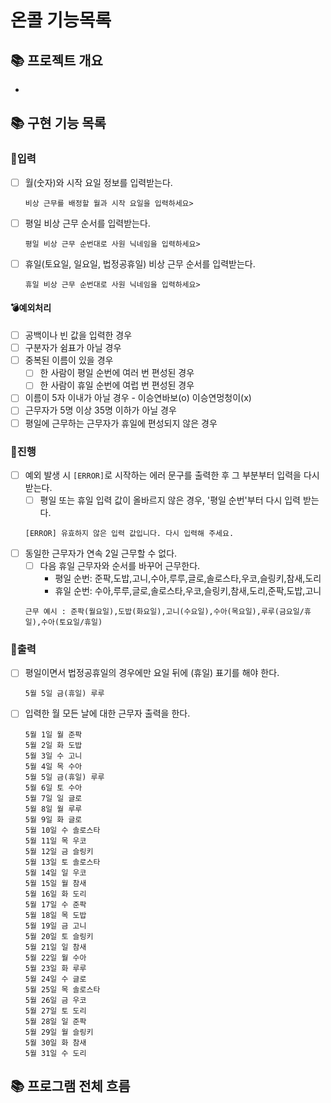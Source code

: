# 온콜 기능목록

## 📚 프로젝트 개요

-

## 📚 구현 기능 목록

### 💫입력

- [ ] 월(숫자)와 시작 요일 정보를 입력받는다.
  ```
  비상 근무를 배정할 월과 시작 요일을 입력하세요>
  ```
- [ ] 평일 비상 근무 순서를 입력받는다.
  ```
  평일 비상 근무 순번대로 사원 닉네임을 입력하세요>
  ```

- [ ] 휴일(토요일, 일요일, 법정공휴일) 비상 근무 순서를 입력받는다.
  ```
  휴일 비상 근무 순번대로 사원 닉네임을 입력하세요>
  ```

#### 💣예외처리

- [ ] 공백이나 빈 값을 입력한 경우
- [ ] 구분자가 쉼표가 아닐 경우
- [ ] 중복된 이름이 있을 경우
    - [ ] 한 사람이 평일 순번에 여러 번 편성된 경우
    - [ ] 한 사람이 휴일 순번에 여럽 번 편성된 경우
- [ ] 이름이 5자 이내가 아닐 경우 - 이승연바보(o) 이승연멍청이(x)
- [ ] 근무자가 5명 이상 35명 이하가 아닐 경우
- [ ] 평일에 근무하는 근무자가 휴일에 편성되지 않은 경우

### 💫진행

- [ ] 예외 발생 시 `[ERROR]`로 시작하는 에러 문구를 출력한 후 그 부분부터 입력을 다시 받는다.
    - [ ] 평일 또는 휴일 입력 값이 올바르지 않은 경우, '평일 순번'부터 다시 입력 받는다.
  ```
  [ERROR] 유효하지 않은 입력 값입니다. 다시 입력해 주세요.
  ```
- [ ] 동일한 근무자가 연속 2일 근무할 수 없다.
    - [ ] 다음 휴일 근무자와 순서를 바꾸어 근무한다.
        - 평일 순번: 준팍,도밥,고니,수아,루루,글로,솔로스타,우코,슬링키,참새,도리
        - 휴일 순번: 수아,루루,글로,솔로스타,우코,슬링키,참새,도리,준팍,도밥,고니
  ```angular2html
  근무 예시 : 준팍(월요일),도밥(화요일),고니(수요일),수아(목요일),루루(금요일/휴일),수아(토요일/휴일)
  ```

### 💫출력

- [ ] 평일이면서 법정공휴일의 경우에만 요일 뒤에 (휴일) 표기를 해야 한다.
  ```
  5월 5일 금(휴일) 루루
  ```
- [ ] 입력한 월 모든 날에 대한 근무자 출력을 한다.
  ```
  5월 1일 월 준팍
  5월 2일 화 도밥
  5월 3일 수 고니
  5월 4일 목 수아
  5월 5일 금(휴일) 루루
  5월 6일 토 수아
  5월 7일 일 글로
  5월 8일 월 루루
  5월 9일 화 글로
  5월 10일 수 솔로스타
  5월 11일 목 우코
  5월 12일 금 슬링키
  5월 13일 토 솔로스타
  5월 14일 일 우코
  5월 15일 월 참새
  5월 16일 화 도리
  5월 17일 수 준팍
  5월 18일 목 도밥
  5월 19일 금 고니
  5월 20일 토 슬링키
  5월 21일 일 참새
  5월 22일 월 수아
  5월 23일 화 루루
  5월 24일 수 글로
  5월 25일 목 솔로스타
  5월 26일 금 우코
  5월 27일 토 도리
  5월 28일 일 준팍
  5월 29일 월 슬링키
  5월 30일 화 참새
  5월 31일 수 도리
  ```

## 📚 프로그램 전체 흐름

```dtd
```
